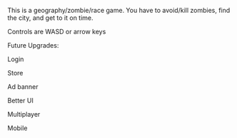 This is a geography/zombie/race game. You have to avoid/kill zombies, find the city, and get to it on time.

Controls are WASD or arrow keys

Future Upgrades:

Login

Store

Ad banner

Better UI

Multiplayer

Mobile
